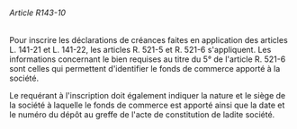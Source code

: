 ###### Article R143-10

Pour inscrire les déclarations de créances faites en application des articles L. 141-21 et L. 141-22, les articles R. 521-5 et R. 521-6 s'appliquent. Les informations concernant le bien requises au titre du 5° de l'article R. 521-6 sont celles qui permettent d'identifier le fonds de commerce apporté à la société.

Le requérant à l'inscription doit également indiquer la nature et le siège de la société à laquelle le fonds de commerce est apporté ainsi que la date et le numéro du dépôt au greffe de l'acte de constitution de ladite société.

